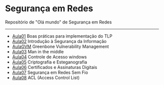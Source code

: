 # Segurança em Redes

Repositório de "Olá mundo" de Segurança em Redes

---

- [Aula01](/Aula01) Boas práticas para implementação do TLP
- [Aula02](/Aula02) Introdução à Segurança da Informação
- [AulaGVM](/Aula02) Greenbone Vulnerability Management
- [Aula03](/Aula03) Man in the middle
- [Aula04](/Aula04) Controle de Acesso windows
- [Aula05](/Aula05) Criptografia e Esteganografia
- [Aula06](/Aula06) Certificados e Assinaturas Digitais
- [Aula07](/Aula07) Segurança em Redes Sem Fio
- [Aula08](/Aula08) ACL (Access Control List)
